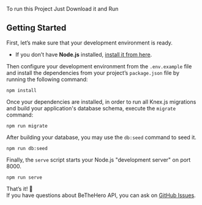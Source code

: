 
To run this Project Just Download it and Run

## Getting Started

First, let’s make sure that your development environment is ready.

- If you don’t have **Node.js** installed, [install it from here](https://nodejs.org/).

Then configure your development environment from the `.env.example` file and install the dependencies from your project’s `package.json` file by running the following command:

```
npm install
```

Once your dependencies are installed, in order to run all Knex.js migrations and build your application's database schema, execute the `migrate` command:

```
npm run migrate
```

After building your database, you may use the `db:seed` command to seed it.

```
npm run db:seed
```

Finally, the `serve` script starts your Node.js "development server" on port 8000.

```
npm run serve
```

That’s it! :rocket:  
If you have questions about BeTheHero API, you can ask on [GitHub Issues](https://github.com/tecanderson/bethehero/issues).
